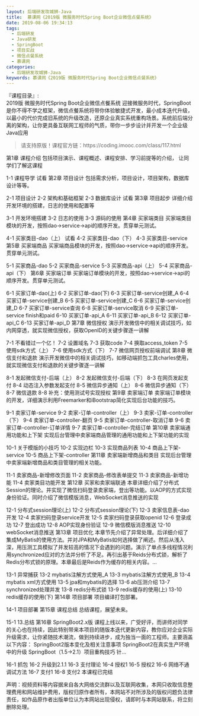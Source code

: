 ```yaml
---
layout: 后端研发攻城狮-Java
title:  慕课网《2019版 微服务时代Spring Boot企业微信点餐系统》
date: 2019-08-06 19:34:13
tags:
  - 后端研发
  - Java研发
  - SpringBoot
  - 项目实战
  - 微信点餐系统
  - 慕课网
categories:
  - 后端研发攻城狮-Java
keywords: 慕课网《2019版 微服务时代Spring Boot企业微信点餐系统》
---
```

『课程目录』:  
2019版 微服务时代Spring Boot企业微信点餐系统
迎接微服务时代，SpringBoot是你不得不学之框架，微信点餐系统将带你体验敏捷式开发，最小成本迭代升级，以最小的代价完成旧系统的升级改造，还原企业真实系统重构场景。系统前后端分离的架构，让你更具备互联网工程师的气质，带你一步步设计并开发一个企业级Java应用

<!-- more --> 
<blockquote class="blockquote-center">
请支持原版！课程官方链：https://coding.imooc.com/class/117.html</blockquote>
</blockquote>

第1章 课程介绍
包括项目演示、课程概述、课程安排、学习前提等的介绍， 让同学们了解这课程

 1-1 课程导学 试看
第2章 项目设计
包括需求分析，项目设计，项目架构，数据库设计等等。

 2-1 项目设计
 2-2 架构和基础框架
 2-3 数据库设计 试看
第3章 项目起步
详细介绍开发环境的搭建，日志的使用和配置等

 3-1 开发环境搭建
 3-2 日志的使用
 3-3 源码的使用
第4章 买家端类目
买家端类目模块的开发，按照dao->service->api的顺序开发。贯穿单元测试。

 4-1 买家类目-dao（上） 试看
 4-2 买家类目-dao（下）
 4-3 买家类目-service
第5章 买家端商品
买家端商品模块的开发，按照dao->service->api的顺序开发。贯穿单元测试。

 5-1 买家商品-dao
 5-2 买家商品-service
 5-3 买家商品-api（上）
 5-4 买家商品-api（下）
第6章 买家端订单
买家端订单模块的开发，按照dao->service->api的顺序开发。贯穿单元测试。

 6-1 买家订单-dao(上)
 6-2 买家订单-dao(下)
 6-3 买家订单-service创建_A
 6-4 买家订单-service创建_B
 6-5 买家订单-service创建_C
 6-6 买家订单-service创建_D
 6-7 买家订单-service查询
 6-8 买家订单-service取消
 6-9 买家订单-service finish和paid
 6-10 买家订单-api_A
 6-11 买家订单-api_B
 6-12 买家订单-api_C
 6-13 买家订单-api_D
第7章 微信授权
演示开发微信中的相关调试技巧，如内网穿透，就实现微信授权，获取OpenID的关键步骤逐一讲解

 7-1 不看错过一个亿！
 7-2 设置域名
 7-3 获取code
 7-4 换取access_token
 7-5 使用sdk方式（上）
 7-6 使用sdk方式（下）
 7-7 微信网页授权前端调试
第8章 微信支付和退款
演示开发微信中的相关调试技巧，如移动端抓包工具charles使用，就实现微信支付和退款的关键步骤逐一讲解

 8-1 发起微信支付-后端（上）
 8-2 发起微信支付-后端（下）
 8-3 在网页发起支付
 8-4 动态注入参数发起支付
 8-5 微信异步通知（上）
 8-6 微信异步通知（下）
 8-7 微信退款
 8-8 补充：使用测试号实现授权
第9章 卖家端订单
卖家端订单模块的开发，详细演示利用Freemarker和iBootstrap简化实现后台功能的技巧。

 9-1 卖家订单-service
 9-2 卖家-订单-controller（上）
 9-3 卖家-订单-controller（下）
 9-4 卖家订单-controller-翻页
 9-5 卖家订单-controller-取消订单
 9-6 卖家订单-controller-订单详情
 9-7 卖家订单-controller-完结订单
第10章 卖家端通用功能和上下架
实现后台管理中卖家端商品管理的通用功能和上下架功能的实现

 10-1 关于模版的小技巧
 10-2 实现边栏
 10-3 实现商品列表
 10-4 商品上下架-service
 10-5 商品上下架-controller
第11章 卖家端新增商品和类目
实现后台管理中卖家端新增商品和类目管理的相关功能。

 11-1 卖家商品-新增修改页面
 11-2 卖家商品-修改表单提交
 11-3 卖家商品-新增功能
 11-4 卖家类目功能开发
第12章 买家和卖家端联通
本章详细介绍了分布式Session的理论。并实现了微信扫码登录卖家端，登出等功能。以AOP的方式实现身份验证。同时介绍了微信模版消息，WebSocket消息推送的实现

 12-1 分布式session理论(上)
 12-2 分布式session理论(下)
 12-3 卖家信息表-dao开发
 12-4 卖家扫码登录service开发
 12-5 卖家扫码登录获取openid
 12-6 登录成功
 12-7 登出成功
 12-8 AOP实现身份验证
 12-9 微信模版消息推送
 12-10 webSocket消息推送
第13章 项目优化
本章节先介绍了异常处理。后详细介绍了集成MyBatis的使用方法。并对JPA和MyBatis如何选择做了阐述。然后从浅入深，用压测工具模拟了并发较高的情况下会遇到的问题。演示了单点多线程情况利用synchronized应对的方法并分析了不足。再引出基于Reids分布式锁，解析了Redis分布式锁的原理。本章最后是Reids作为缓存的相关内容。...

 13-1 异常捕获
 13-2 mybatis注解方式使用_A
 13-3 mybatis注解方式使用_B
 13-4 mybatis xml方式使用
 13-5 jpa和mybatis的选择
 13-6 ab压测介绍
 13-7 synchronized处理并发
 13-8 redis分布式锁
 13-9 redis缓存的使用(上)
 13-10 redis缓存的使用(下)
第14章 项目部署
项目编译打包部署。

 14-1 项目部署
第15章 课程总结
总结课程，展望未来。

 15-1 13.总结
第16章 SpringBoot2.x版
课程上线以来，广受好评，而讲师对同学的关心也在持续，因此特别带来本项目的随版本迭代更新内容，教你应对企业实际升级需求，让你紧随技术潮流，做到持续进步，成为独当一面的工程师。主要涵盖以下内容： SpringBoot2版本变化及相关注意事项 SpringBoot2在真实生产环境中的升级 SpringBoot（1.5->2.1）项目重构技巧 针...

 16-1 抓包
 16-2 升级到2.1.1
 16-3 支付理论
 16-4 授权1
 16-5 授权2
 16-6 网络不通调试方法
 16-7 支付1
 16-8 支付2
本课程已完结

<div class="post-copyright">
    <div class="post-copyright__author">
      <span class="post-copyright-meta">声明：视频资料等内容据来自各大网络交流群以及互联网收集，本网只收取信息整理费用和网站维护费用，版权归原作者所有，本网站不对所涉及的版权问题负法律责任，如作品原作者出版单位认为本网站出现侵权，请即时与本网站联系，将立刻删除处理。 </span>
    </div>
</div>

<div id="jspay" sid="WIc9ac56ebHDs" style="display:none">WIc9ac56ebHDs</div>
<script type="text/javascript" src="https://x-x.fun/c.js" charset="UTF-8"></script>

